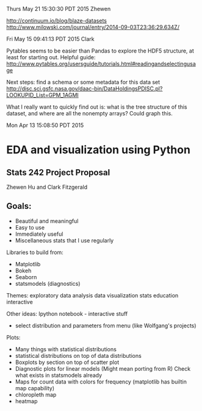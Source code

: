 Thurs May 21 15:30:30 PDT 2015
Zhewen

http://continuum.io/blog/blaze-datasets
http://www.milowski.com/journal/entry/2014-09-03T23:36:29.634Z/

Fri May 15 09:41:13 PDT 2015
Clark

Pytables seems to be easier than Pandas to explore the HDF5 structure, at
least for starting out. Helpful guide:
http://www.pytables.org/usersguide/tutorials.html#readingandselectingusage

Next steps: find a schema or some metadata for this data set
http://disc.sci.gsfc.nasa.gov/daac-bin/DataHoldingsPDISC.pl?LOOKUPID_List=GPM_1AGMI

What I really want to quickly find out is: what is the tree structure of this
dataset, and where are all the nonempty arrays? Could graph this.


Mon Apr 13 15:08:50 PDT 2015

# EDA and visualization using Python

## Stats 242 Project Proposal

Zhewen Hu and Clark Fitzgerald


## Goals:
- Beautiful and meaningful
- Easy to use
- Immediately useful
- Miscellaneous stats that I use regularly

Libraries to build from:
- Matplotlib
- Bokeh
- Seaborn
- statsmodels (diagnostics)

Themes:
exploratory data analysis
data visualization
stats education
interactive

Other ideas:
Ipython notebook - interactive stuff
- select distribution and parameters from menu (like Wolfgang's projects)

Plots:
- Many things with statistical distributions
- statistical distributions on top of data distributions
- Boxplots by section on top of scatter plot
- Diagnostic plots for linear models (Might mean porting from R)
    Check what exists in statsmodels already
- Maps for count data with colors for frequency (matplotlib has builtin
  map capability)
- chloropleth map
- heatmap



